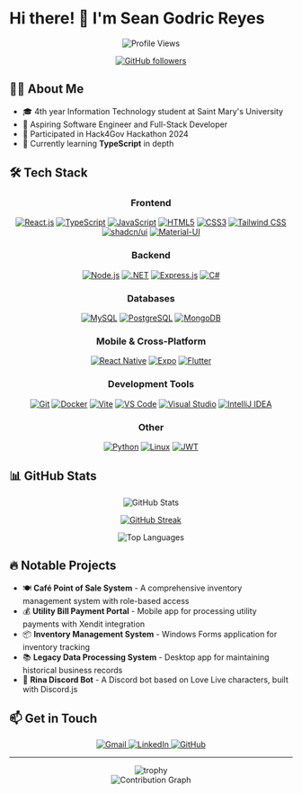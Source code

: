 # Hi there! 👋 I'm Sean Godric Reyes

<div align="center">
  <img src="https://komarev.com/ghpvc/?username=PizzaSpark&style=flat-square&color=blue" alt="Profile Views"/>
  
  [![GitHub followers](https://img.shields.io/github/followers/PizzaSpark?label=Follow&style=social)](https://github.com/PizzaSpark)
</div>

## 🧑‍💻 About Me

- 🎓 4th year Information Technology student at Saint Mary's University
- 💼 Aspiring Software Engineer and Full-Stack Developer
- 🚀 Participated in Hack4Gov Hackathon 2024
- 🌱 Currently learning **TypeScript** in depth

## 🛠️ Tech Stack

<div align="center">
  <h3>Frontend</h3>
  <p>
    <a href="#"><img src="https://img.shields.io/badge/React-20232A?style=for-the-badge&logo=react&logoColor=61DAFB" alt="React.js"/></a>
    <a href="#"><img src="https://img.shields.io/badge/TypeScript-007ACC?style=for-the-badge&logo=typescript&logoColor=white" alt="TypeScript"/></a>
    <a href="#"><img src="https://img.shields.io/badge/JavaScript-F7DF1E?style=for-the-badge&logo=javascript&logoColor=black" alt="JavaScript"/></a>
    <a href="#"><img src="https://img.shields.io/badge/HTML5-E34F26?style=for-the-badge&logo=html5&logoColor=white" alt="HTML5"/></a>
    <a href="#"><img src="https://img.shields.io/badge/CSS3-1572B6?style=for-the-badge&logo=css3&logoColor=white" alt="CSS3"/></a>
    <a href="#"><img src="https://img.shields.io/badge/Tailwind_CSS-38B2AC?style=for-the-badge&logo=tailwind-css&logoColor=white" alt="Tailwind CSS"/></a>
    <a href="#"><img src="https://img.shields.io/badge/shadcn/ui-000000?style=for-the-badge&logo=shadcnui&logoColor=white" alt="shadcn/ui"/></a>
    <a href="#"><img src="https://img.shields.io/badge/Material--UI-0081CB?style=for-the-badge&logo=material-ui&logoColor=white" alt="Material-UI"/></a>
  </p>
  
  <h3>Backend</h3>
  <p>
    <a href="#"><img src="https://img.shields.io/badge/Node.js-43853D?style=for-the-badge&logo=node.js&logoColor=white" alt="Node.js"/></a>
    <a href="#"><img src="https://img.shields.io/badge/.NET-5C2D91?style=for-the-badge&logo=.net&logoColor=white" alt=".NET"/></a>
    <a href="#"><img src="https://img.shields.io/badge/Express.js-404D59?style=for-the-badge&logo=express&logoColor=white" alt="Express.js"/></a>
    <a href="#"><img src="https://img.shields.io/badge/C%23-239120?style=for-the-badge&logo=c-sharp&logoColor=white" alt="C#"/></a>
  </p>
  
  <h3>Databases</h3>
  <p>
    <a href="#"><img src="https://img.shields.io/badge/MySQL-005C84?style=for-the-badge&logo=mysql&logoColor=white" alt="MySQL"/></a>
    <a href="#"><img src="https://img.shields.io/badge/PostgreSQL-316192?style=for-the-badge&logo=postgresql&logoColor=white" alt="PostgreSQL"/></a>
    <a href="#"><img src="https://img.shields.io/badge/MongoDB-4EA94B?style=for-the-badge&logo=mongodb&logoColor=white" alt="MongoDB"/></a>
  </p>
  
  <h3>Mobile & Cross-Platform</h3>
  <p>
    <a href="#"><img src="https://img.shields.io/badge/React_Native-20232A?style=for-the-badge&logo=react&logoColor=61DAFB" alt="React Native"/></a>
    <a href="#"><img src="https://img.shields.io/badge/Expo-000020?style=for-the-badge&logo=expo&logoColor=white" alt="Expo"/></a>
    <a href="#"><img src="https://img.shields.io/badge/Flutter-02569B?style=for-the-badge&logo=flutter&logoColor=white" alt="Flutter"/></a>
  </p>
  
  <h3>Development Tools</h3>
  <p>
    <a href="#"><img src="https://img.shields.io/badge/GIT-E44C30?style=for-the-badge&logo=git&logoColor=white" alt="Git"/></a>
    <a href="#"><img src="https://img.shields.io/badge/Docker-2496ED?style=for-the-badge&logo=docker&logoColor=white" alt="Docker"/></a>
    <a href="#"><img src="https://img.shields.io/badge/Vite-646CFF?style=for-the-badge&logo=vite&logoColor=white" alt="Vite"/></a>
    <a href="#"><img src="https://img.shields.io/badge/VS_Code-007ACC?style=for-the-badge&logo=visual-studio-code&logoColor=white" alt="VS Code"/></a>
    <a href="#"><img src="https://img.shields.io/badge/Visual_Studio-5C2D91?style=for-the-badge&logo=visual-studio&logoColor=white" alt="Visual Studio"/></a>
    <a href="#"><img src="https://img.shields.io/badge/IntelliJ_IDEA-000000?style=for-the-badge&logo=intellij-idea&logoColor=white" alt="IntelliJ IDEA"/></a>
  </p>
  
  <h3>Other</h3>
  <p>
    <a href="#"><img src="https://img.shields.io/badge/Python-3776AB?style=for-the-badge&logo=python&logoColor=white" alt="Python"/></a>
    <a href="#"><img src="https://img.shields.io/badge/Linux-FCC624?style=for-the-badge&logo=linux&logoColor=black" alt="Linux"/></a>
    <a href="#"><img src="https://img.shields.io/badge/JWT-000000?style=for-the-badge&logo=JSON%20web%20tokens&logoColor=white" alt="JWT"/></a>
  </p>
</div>

## 📊 GitHub Stats

<div align="center">
  <img src="https://github-readme-stats.vercel.app/api?username=PizzaSpark&show_icons=true&theme=radical" alt="GitHub Stats" />
  
  [![GitHub Streak](https://github-readme-streak-stats-eight.vercel.app/?user=PizzaSpark&theme=radical&hide_border=false)](https://git.io/streak-stats)
  
  <img src="https://github-readme-stats.vercel.app/api/top-langs/?username=PizzaSpark&layout=compact&theme=radical" alt="Top Languages" />
</div>

## 🔥 Notable Projects

- 🍽️ **Café Point of Sale System** - A comprehensive inventory management system with role-based access
- 💰 **Utility Bill Payment Portal** - Mobile app for processing utility payments with Xendit integration
- 📦 **Inventory Management System** - Windows Forms application for inventory tracking
- 📚 **Legacy Data Processing System** - Desktop app for maintaining historical business records
- 🤖 **Rina Discord Bot** - A Discord bot based on Love Live characters, built with Discord.js

## 📫 Get in Touch

<div align="center">
  <a href="mailto:seangodricfreyes@gmail.com">
    <img src="https://img.shields.io/badge/Gmail-D14836?style=for-the-badge&logo=gmail&logoColor=white" alt="Gmail"/>
  </a>
  <a href="https://linkedin.com/in/sean-godric-reyes">
    <img src="https://img.shields.io/badge/LinkedIn-0077B5?style=for-the-badge&logo=linkedin&logoColor=white" alt="LinkedIn"/>
  </a>
  <a href="https://github.com/PizzaSpark">
    <img src="https://img.shields.io/badge/GitHub-100000?style=for-the-badge&logo=github&logoColor=white" alt="GitHub"/>
  </a>
</div>

---

<div align="center">
  <img src="https://github-profile-trophy.vercel.app/?username=PizzaSpark&theme=radical&row=1" alt="trophy" />
</div>

<div align="center">
  <img src="https://github-readme-activity-graph.vercel.app/graph?username=PizzaSpark&theme=redical" alt="Contribution Graph" />
</div>